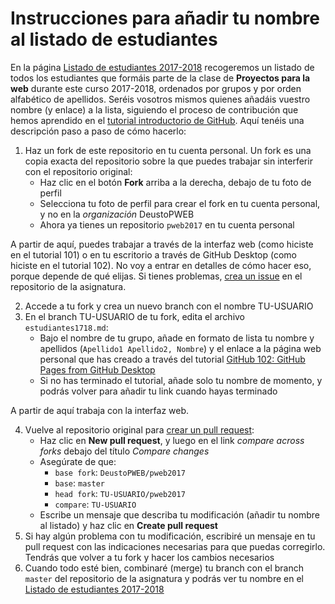 # Instrucciones para añadir tu nombre al listado de estudiantes

En la página [Listado de estudiantes 2017-2018](estudiantes1718.md) recogeremos un listado de todos los estudiantes que formáis parte de la clase de **Proyectos para la web** durante este curso 2017-2018, ordenados por grupos y por orden alfabético de apellidos. Seréis vosotros mismos quienes añadáis vuestro nombre (y enlace) a la lista, siguiendo el proceso de contribución que hemos aprendido en el [tutorial introductorio de GitHub](https://services.github.com/on-demand/intro-to-github/es/). Aquí tenéis una descripción paso a paso de cómo hacerlo:

1. Haz un fork de este repositorio en tu cuenta personal. Un fork es una copia exacta del repositorio sobre la que puedes trabajar sin interferir con el repositorio original:
    - Haz clic en el botón **Fork** arriba a la derecha, debajo de tu foto de perfil
    - Selecciona tu foto de perfil para crear el fork en tu cuenta personal, y no en la _organización_ DeustoPWEB
    - Ahora ya tienes un repositorio `pweb2017` en tu cuenta personal

A partir de aquí, puedes trabajar a través de la interfaz web (como hiciste en el tutorial 101) o en tu escritorio a través de GitHub Desktop (como hiciste en el tutorial 102). No voy a entrar en detalles de cómo hacer eso, porque depende de qué elijas. Si tienes problemas, [crea un issue](https://github.com/DeustoPWEB/pweb2017/issues) en el repositorio de la asignatura.

2. Accede a tu fork y crea un nuevo branch con el nombre TU-USUARIO
3. En el branch TU-USUARIO de tu fork, edita el archivo `estudiantes1718.md`:
    - Bajo el nombre de tu grupo, añade en formato de lista tu nombre y apellidos (`Apellido1 Apellido2, Nombre`) y el enlace a la página web personal que has creado a través del tutorial [GitHub 102: GitHub Pages from GitHub Desktop](https://services.github.com/on-demand/github-desktop/)
    - Si no has terminado el tutorial, añade solo tu nombre de momento, y podrás volver para añadir tu link cuando hayas terminado

A partir de aquí trabaja con la interfaz web.

4. Vuelve al repositorio original para [crear un pull request](https://github.com/DeustoPWEB/pweb2017/pulls):
    - Haz clic en **New pull request**, y luego en el link _compare across forks_ debajo del título _Compare changes_ 
    - Asegúrate de que:
        - `base fork`: `DeustoPWEB/pweb2017` 
        - `base`: `master`
        - `head fork`: `TU-USUARIO/pweb2017`
        - `compare`: `TU-USUARIO`
    - Escribe un mensaje que describa tu modificación (añadir tu nombre al listado) y haz clic en **Create pull request**
5. Si hay algún problema con tu modificación, escribiré un mensaje en tu pull request con las indicaciones necesarias para que puedas corregirlo. Tendrás que volver a tu fork y hacer los cambios necesarios
6. Cuando todo esté bien, combinaré (merge) tu branch con el branch `master` del repositorio de la asignatura y podrás ver tu nombre en el [Listado de estudiantes 2017-2018](estudiantes1718.md)
